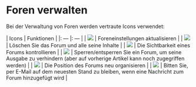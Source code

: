
# Foren verwalten

Bei der Verwaltung von Foren werden vertraute Icons verwendet:

| Icons | Funktionen |
|: — |: — |
| ![](../../.gitbook/assets/images68%20%284%29.png) | Foreneinstellungen aktualisieren |
| ![](../../.gitbook/assets/images69%20%283%29.png) | Löschen Sie das Forum und alle seine Inhalte |
| ![](../../.gitbook/assets/images70%20%283%29.png) | Die Sichtbarkeit eines Forums kontrollieren |
| ![](../../.gitbook/assets/images71%20%281%29.png) | Sperren/entsperren Sie ein Forum, um seine Ausgabe zu verhindern \(aber auf vorherige Artikel kann noch zugegriffen werden\) |
| ![](../../.gitbook/assets/images72%20%285%29.png) | Die Position des Forums neu organisieren |
| ![](../../.gitbook/assets/images73%20%288%29.png) | Bitten Sie, per E-Mail auf dem neuesten Stand zu bleiben, wenn eine Nachricht zum Forum hinzugefügt wird |
